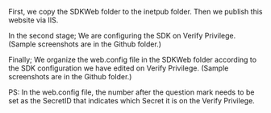 First, we copy the SDKWeb folder to the inetpub folder. Then we publish this website via IIS. 

In the second stage; We are configuring the SDK on Verify Privilege. (Sample screenshots are in the Github folder.)

Finally; We organize the web.config file in the SDKWeb folder according to the SDK configuration we have edited on Verify Privilege. (Sample screenshots are in the Github folder.)

PS: In the web.config file, the number after the question mark needs to be set as the SecretID that indicates which Secret it is on the Verify Privilege.
<add key="ServerName" value="${server}?109" />
